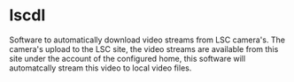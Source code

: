 # lscdl
Software to automatically download video streams from LSC camera's.
The camera's upload to the LSC site, the video streams are available from this site under the account of the configured home, this software will automatcally stream this video to local video files.
